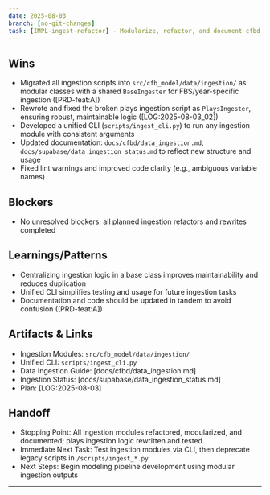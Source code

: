 ```yaml
---
date: 2025-08-03
branch: [no-git-changes]
task: [IMPL-ingest-refactor] - Modularize, refactor, and document cfbd data ingestion scripts; rewrite plays ingestion; create unified CLI
---
```


## Wins

- Migrated all ingestion scripts into `src/cfb_model/data/ingestion/` as modular classes with a
  shared `BaseIngester` for FBS/year-specific ingestion ([PRD-feat:A])
- Rewrote and fixed the broken plays ingestion script as `PlaysIngester`, ensuring robust,
  maintainable logic ([LOG:2025-08-03_02])
- Developed a unified CLI (`scripts/ingest_cli.py`) to run any ingestion module with consistent
  arguments
- Updated documentation: `docs/cfbd/data_ingestion.md`, `docs/supabase/data_ingestion_status.md`
  to reflect new structure and usage
- Fixed lint warnings and improved code clarity (e.g., ambiguous variable names)

## Blockers

- No unresolved blockers; all planned ingestion refactors and rewrites completed

## Learnings/Patterns

- Centralizing ingestion logic in a base class improves maintainability and reduces duplication
- Unified CLI simplifies testing and usage for future ingestion tasks
- Documentation and code should be updated in tandem to avoid confusion ([PRD-feat:A])

## Artifacts & Links

- Ingestion Modules: `src/cfb_model/data/ingestion/`
- Unified CLI: `scripts/ingest_cli.py`
- Data Ingestion Guide: [docs/cfbd/data_ingestion.md]
- Ingestion Status: [docs/supabase/data_ingestion_status.md]
- Plan: [LOG:2025-08-03]

## Handoff

- Stopping Point: All ingestion modules refactored, modularized, and documented; plays ingestion
  logic rewritten and tested
- Immediate Next Task: Test ingestion modules via CLI, then deprecate legacy scripts in
  `/scripts/ingest_*.py`
- Next Steps: Begin modeling pipeline development using modular ingestion outputs

---
